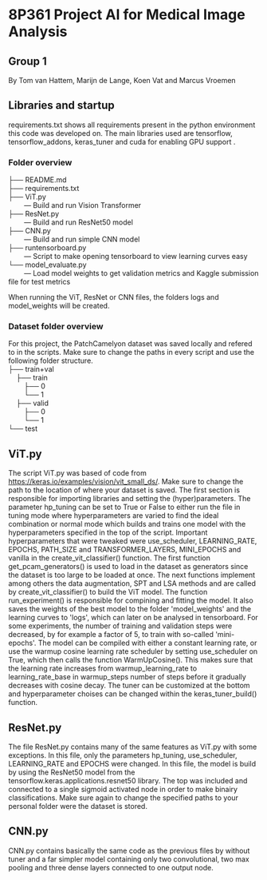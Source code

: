 # 8P361 Project AI for Medical Image Analysis
## Group 1
By Tom van Hattem, Marijn de Lange, Koen Vat and Marcus Vroemen

## Libraries and startup
requirements.txt shows all requirements present in the python environment this code was developed on. The main libraries used are tensorflow, tensorflow_addons, keras_tuner and cuda for enabling GPU support .<br />


### Folder overview
├── README.md <br />
├── requirements.txt  <br />
├── ViT.py <br />
&nbsp;&nbsp;&nbsp;&nbsp;&nbsp;&nbsp;&nbsp; — Build and run Vision Transformer<br />
├── ResNet.py <br />
&nbsp;&nbsp;&nbsp;&nbsp;&nbsp;&nbsp;&nbsp; — Build and run ResNet50 model<br />
├── CNN.py <br />
&nbsp;&nbsp;&nbsp;&nbsp;&nbsp;&nbsp;&nbsp; — Build and run simple CNN model<br />
├── runtensorboard.py <br />
&nbsp;&nbsp;&nbsp;&nbsp;&nbsp;&nbsp;&nbsp; — Script to make opening tensorboard to view learning curves easy<br />
└── model_evaluate.py <br />
&nbsp;&nbsp;&nbsp;&nbsp;&nbsp;&nbsp;&nbsp; — Load model weights to get validation metrics and Kaggle submission file for test metrics

When running the ViT, ResNet or CNN files, the folders logs and model_weights will be created.<br />

### Dataset folder overview
For this project, the PatchCamelyon dataset was saved locally and refered to in the scripts. Make sure to change the paths in every script and use the following folder structure.<br />
├── train+val <br />
&nbsp;&nbsp;&nbsp;&nbsp;├── train <br />
&nbsp;&nbsp;&nbsp;&nbsp;&nbsp;&nbsp;&nbsp;&nbsp;├── 0 <br />
&nbsp;&nbsp;&nbsp;&nbsp;&nbsp;&nbsp;&nbsp;&nbsp;└── 1 <br />
&nbsp;&nbsp;&nbsp;&nbsp;├── valid <br />
&nbsp;&nbsp;&nbsp;&nbsp;&nbsp;&nbsp;&nbsp;&nbsp;├── 0 <br />
&nbsp;&nbsp;&nbsp;&nbsp;&nbsp;&nbsp;&nbsp;&nbsp;└── 1 <br />
└── test <br />


## ViT.py
The script ViT.py was based of code from https://keras.io/examples/vision/vit_small_ds/. Make sure to change the path to the location of where your dataset is saved. The first section is responsible for importing libraries and setting the (hyper)parameters. The parameter hp_tuning can be set to True or False to either run the file in tuning mode where hyperparameters are varied to find the ideal combination or normal mode which builds and trains one model with the hyperparameters specified in the top of the script. Important hyperparameters that were tweaked were use_scheduler, LEARNING_RATE, EPOCHS, PATH_SIZE and TRANSFORMER_LAYERS, MINI_EPOCHS and vanilla in the create_vit_classifier() function. The first function get_pcam_generators() is used to load in the dataset as generators since the dataset is too large to be loaded at once. The next functions implement among others the data augmentation, SPT and LSA methods and are called by create_vit_classifier() to build the ViT model. The function run_experiment() is responsible for compining and fitting the model. It also saves the weights of the best model to the folder 'model_weights' and the learning curves to 'logs', which can later on be analysed in tensorboard. For some experiments, the number of training and validation steps were decreased, by for example a factor of 5, to train with so-called 'mini-epochs'. The model can be compiled with either a constant learning rate, or use the warmup cosine learning rate scheduler by setting use_scheduler on True, which then calls the function WarmUpCosine(). This makes sure that the learning rate increases from warmup_learning_rate to learning_rate_base in warmup_steps number of steps before it gradually decreases with cosine decay. The tuner can be customized at the bottom and hyperparameter choises can be changed within the keras_tuner_build() function.

## ResNet.py
The file ResNet.py contains many of the same features as ViT.py with some exceptions. In this file, only the parameters hp_tuning, use_scheduler, LEARNING_RATE and EPOCHS were changed. In this file, the model is build by using the ResNet50 model from the tensorflow.keras.applications.resnet50 library. The top was included and connected to a single sigmoid activated node in order to make binairy classifications. Make sure again to change the specified paths to your personal folder were the dataset is stored.

## CNN.py
CNN.py contains basically the same code as the previous files by without tuner and a far simpler model containing only two convolutional, two max pooling and three dense layers connected to one output node.




